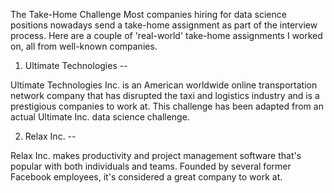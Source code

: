The Take-Home Challenge
Most companies hiring for data science positions nowadays send a take-home assignment as part of the interview process. 
Here are a couple of 'real-world' take-home assignments I worked on, all from well-known companies.

1. Ultimate Technologies -- 

Ultimate Technologies Inc. is an American worldwide online transportation network company that has disrupted the taxi and logistics industry and is a prestigious companies to work at. This challenge has been adapted from an actual Ultimate Inc. data science challenge.

2. Relax Inc. -- 

Relax Inc. makes productivity and project management software that's popular with both individuals and teams. Founded by several former Facebook employees, it's considered a great company to work at.
